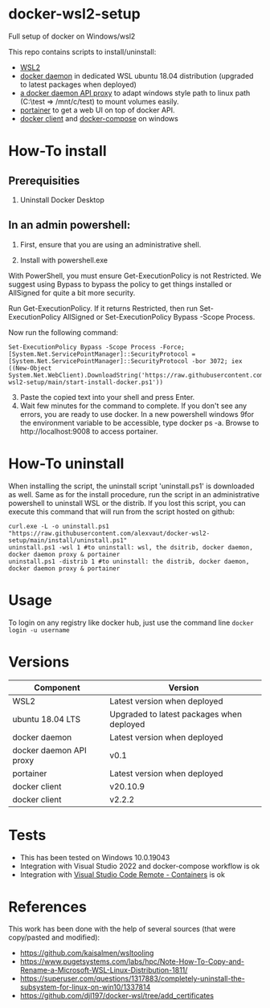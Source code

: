 # docker-wsl2-setup
Full setup of docker on Windows/wsl2

This repo contains scripts to install/uninstall:
- [WSL2](https://docs.microsoft.com/en-us/windows/wsl/about)
- [docker daemon](https://github.com/moby/moby) in dedicated WSL ubuntu 18.04 distribution (upgraded to latest packages when deployed)
- [a docker daemon API proxy](https://github.com/alexvaut/windows2wsl-docker-proxy) to adapt windows style path to linux path (C:\test => /mnt/c/test) to mount volumes easily.
- [portainer](https://www.portainer.io/) to get a web UI on top of docker API.
- [docker client](https://github.com/moby/moby) and [docker-compose](https://github.com/docker/compose) on windows

# How-To install

## Prerequisities

1. Uninstall Docker Desktop

## In an admin powershell:

1. First, ensure that you are using an administrative shell.

2. Install with powershell.exe

With PowerShell, you must ensure Get-ExecutionPolicy is not Restricted. We suggest using Bypass to bypass the policy to get things installed or AllSigned for quite a bit more security.

Run Get-ExecutionPolicy. If it returns Restricted, then run Set-ExecutionPolicy AllSigned or Set-ExecutionPolicy Bypass -Scope Process.

Now run the following command:

````
Set-ExecutionPolicy Bypass -Scope Process -Force; [System.Net.ServicePointManager]::SecurityProtocol = [System.Net.ServicePointManager]::SecurityProtocol -bor 3072; iex ((New-Object System.Net.WebClient).DownloadString('https://raw.githubusercontent.com/alexvaut/docker-wsl2-setup/main/start-install-docker.ps1'))
````

3.  Paste the copied text into your shell and press Enter.
4.  Wait few minutes for the command to complete. If you don't see any errors, you are ready to use docker. In a new powershell windows 9for the environment variable to be accessible, type docker ps -a. Browse to http://localhost:9008 to access portainer.

# How-To uninstall

When installing the script, the uninstall script 'uninstall.ps1' is downloaded as well. Same as for the install procedure, run the script in an administrative powershell to uninstall WSL or the distrib.
If you lost this script, you can execute this command that will run from the script hosted on github:

````
curl.exe -L -o uninstall.ps1 "https://raw.githubusercontent.com/alexvaut/docker-wsl2-setup/main/install/uninstall.ps1"
uninstall.ps1 -wsl 1 #to uninstall: wsl, the dsitrib, docker daemon, docker daemon proxy & portainer
uninstall.ps1 -distrib 1 #to uninstall: the distrib, docker daemon, docker daemon proxy & portainer 
````

# Usage

To login on any registry like docker hub, just use the command line ``docker login -u username``

# Versions


| Component  | Version |
| ------------- | ------------- |
| WSL2  | Latest version when deployed  |
| ubuntu 18.04 LTS  | Upgraded to latest packages when deployed  |
| docker daemon  | Latest version when deployed  |
| docker daemon API proxy  | v0.1  |
| portainer  | Latest version when deployed |
| docker client  | v20.10.9  |
| docker client  | v2.2.2  |

# Tests

- This has been tested on Windows 10.0.19043
- Integration with Visual Studio 2022 and docker-compose workflow is ok
- Integration with [Visual Studio Code Remote - Containers](https://code.visualstudio.com/docs/remote/containers) is ok


# References

This work has been done with the help of several sources (that were copy/pasted and modified):
- https://github.com/kaisalmen/wsltooling
- https://www.pugetsystems.com/labs/hpc/Note-How-To-Copy-and-Rename-a-Microsoft-WSL-Linux-Distribution-1811/
- https://superuser.com/questions/1317883/completely-uninstall-the-subsystem-for-linux-on-win10/1337814
- https://github.com/djl197/docker-wsl/tree/add_certificates
